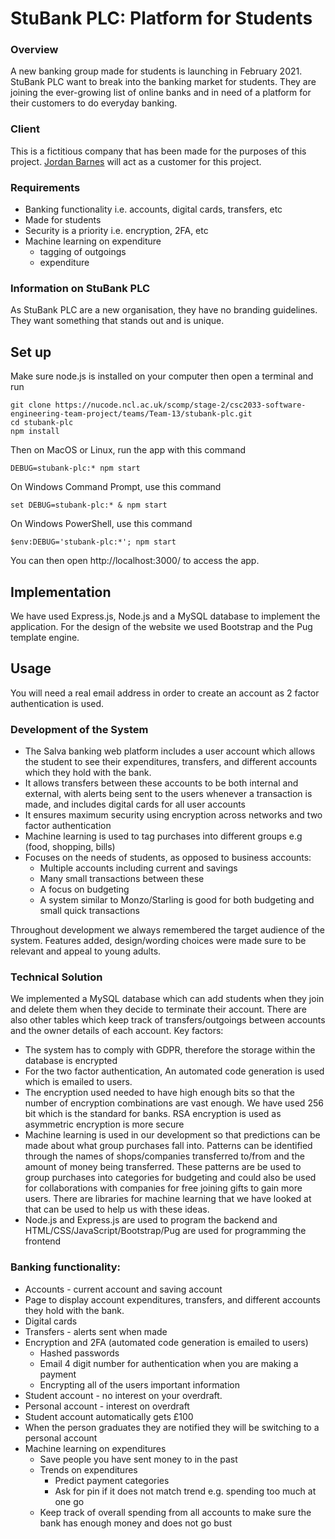 # StuBank PLC: Platform for Students
### Overview
A new banking group made for students is launching in February 2021. StuBank PLC want to break into the banking market for students. They are joining the ever-growing list of online banks and in need of a platform for their customers to do everyday banking. 

 

### Client
This is a fictitious company that has been made for the purposes of this project. [Jordan Barnes](mailto://jordan.barnes@newcastle.ac.uk) will act as a customer for this project. 

 

### Requirements
- Banking functionality i.e. accounts, digital cards, transfers, etc
- Made for students
- Security is a priority i.e. encryption, 2FA, etc
- Machine learning on expenditure
    - tagging of outgoings
    - expenditure
 

### Information on StuBank PLC
As StuBank PLC are a new organisation, they have no branding guidelines. They want something that stands out and is unique.

## Set up

Make sure node.js is installed on your computer then open a terminal and run
```
git clone https://nucode.ncl.ac.uk/scomp/stage-2/csc2033-software-engineering-team-project/teams/Team-13/stubank-plc.git
cd stubank-plc
npm install
```
Then on MacOS or Linux, run the app with this command
```
DEBUG=stubank-plc:* npm start
```
On Windows Command Prompt, use this command
```
set DEBUG=stubank-plc:* & npm start
```
On Windows PowerShell, use this command
```
$env:DEBUG='stubank-plc:*'; npm start
```
You can then open http://localhost:3000/ to access the app.

## Implementation

We have used Express.js, Node.js and a MySQL database to implement the application. For the design of the website we used Bootstrap and the Pug template engine.

## Usage

You will need a real email address in order to create an account as 2 factor authentication is used.

### Development of the System

- The Salva banking web platform includes a user account which allows the student to see their expenditures, transfers, and different accounts which they hold with the bank.
- It allows transfers between these accounts to be both internal and external, with alerts being sent to the users whenever a transaction is made, and includes digital cards for all user accounts
- It ensures maximum security using encryption across networks and two factor authentication
- Machine learning is used to tag purchases into different groups e.g (food, shopping, bills)
- Focuses on the needs of students, as opposed to business accounts:
    - Multiple accounts including current and savings
    - Many small transactions between these
    - A focus on budgeting
    - A system similar to Monzo/Starling is good for both budgeting and small quick transactions

Throughout development we always remembered the target audience of the system. Features added, design/wording choices were made sure to be relevant and appeal to young adults.

### Technical Solution

We implemented a MySQL database which can add students when they join and delete them when they decide to terminate their account. There are also other tables which keep track of transfers/outgoings between accounts and the owner details of each account.
Key factors:
- The system has to comply with GDPR, therefore the storage within the database is encrypted
- For the two factor authentication, An automated code generation is used which is emailed to users.
- The encryption used needed to have high enough bits so that the number of encryption combinations are vast enough. We have used 256 bit which is the standard for banks. RSA encryption is used as asymmetric encryption is more secure
- Machine learning is used in our development so that predictions can be made about what group purchases fall into. Patterns can be identified through the names of shops/companies transferred to/from and the amount of money being transferred. These patterns are be used to group purchases into categories for budgeting and could also be used for collaborations with companies for free joining gifts to gain more users. There are libraries for machine learning that we have looked at that can be used to help us with these ideas.
- Node.js and Express.js are used to program the backend and HTML/CSS/JavaScript/Bootstrap/Pug are used for programming the frontend

### Banking functionality:
- Accounts - current account and saving account
- Page to display account expenditures, transfers, and different accounts they hold with the bank.
- Digital cards 
- Transfers - alerts sent when made
- Encryption and 2FA (automated code generation is emailed to users)
    - Hashed passwords 
    - Email 4 digit number for authentication when you are making a payment
    - Encrypting all of the users important information
- Student account - no interest on your overdraft.
- Personal account - interest on overdraft 
- Student account automatically gets £100
- When the person graduates they are notified they will be switching to a personal account
- Machine learning on expenditures 
    - Save people you have sent money to in the past
    - Trends on expenditures
        - Predict payment categories
        - Ask for pin if it does not match trend e.g. spending too much at one go
    - Keep track of overall spending from all accounts to make sure the bank has enough money and does not go bust

